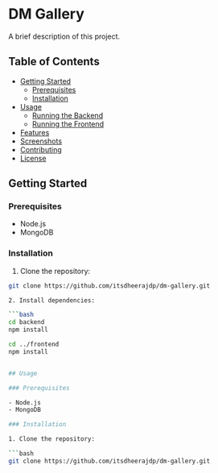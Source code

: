 # DM Gallery

A brief description of this project.

## Table of Contents

- [Getting Started](#getting-started)
  - [Prerequisites](#prerequisites)
  - [Installation](#installation)
- [Usage](#usage)
  - [Running the Backend](#running-the-backend)
  - [Running the Frontend](#running-the-frontend)
- [Features](#features)
- [Screenshots](#screenshots)
- [Contributing](#contributing)
- [License](#license)

## Getting Started

### Prerequisites

- Node.js
- MongoDB

### Installation

1. Clone the repository:

```bash
git clone https://github.com/itsdheerajdp/dm-gallery.git

2. Install dependencies:

```bash
cd backend
npm install

cd ../frontend
npm install


## Usage

### Prerequisites

- Node.js
- MongoDB

### Installation

1. Clone the repository:

```bash
git clone https://github.com/itsdheerajdp/dm-gallery.git
